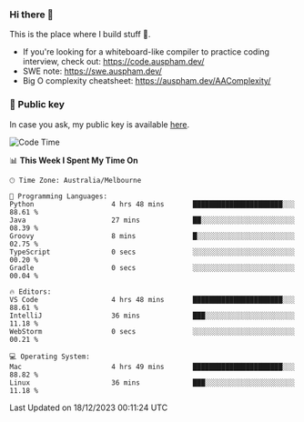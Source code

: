 ### Hi there 👋

This is the place where I build stuff 👀. 

- If you're looking for a whiteboard-like compiler to practice coding interview, check out: https://code.auspham.dev/
- SWE note: https://swe.auspham.dev/
- Big O complexity cheatsheet: https://auspham.dev/AAComplexity/

### 🔑 Public key

In case you ask, my public key is available [here](https://public.auspham.dev/).

<!--START_SECTION:waka-->
![Code Time](http://img.shields.io/badge/Code%20Time-1%2C151%20hrs%2016%20mins-blue)

📊 **This Week I Spent My Time On** 

```text
🕑︎ Time Zone: Australia/Melbourne

💬 Programming Languages: 
Python                   4 hrs 48 mins       ██████████████████████░░░   88.61 % 
Java                     27 mins             ██░░░░░░░░░░░░░░░░░░░░░░░   08.39 % 
Groovy                   8 mins              █░░░░░░░░░░░░░░░░░░░░░░░░   02.75 % 
TypeScript               0 secs              ░░░░░░░░░░░░░░░░░░░░░░░░░   00.20 % 
Gradle                   0 secs              ░░░░░░░░░░░░░░░░░░░░░░░░░   00.04 % 

🔥 Editors: 
VS Code                  4 hrs 48 mins       ██████████████████████░░░   88.61 % 
IntelliJ                 36 mins             ███░░░░░░░░░░░░░░░░░░░░░░   11.18 % 
WebStorm                 0 secs              ░░░░░░░░░░░░░░░░░░░░░░░░░   00.21 % 

💻 Operating System: 
Mac                      4 hrs 49 mins       ██████████████████████░░░   88.82 % 
Linux                    36 mins             ███░░░░░░░░░░░░░░░░░░░░░░   11.18 % 
```


 Last Updated on 18/12/2023 00:11:24 UTC
<!--END_SECTION:waka-->

<!--
**rockmanvnx6/rockmanvnx6** is a ✨ _special_ ✨ repository because its `README.md` (this file) appears on your GitHub profile.

Here are some ideas to get you started:

- 🔭 I’m currently working on ...
- 🌱 I’m currently learning ...
- 👯 I’m looking to collaborate on ...
- 🤔 I’m looking for help with ...
- 💬 Ask me about ...
- 📫 How to reach me: ...
- 😄 Pronouns: ...
- ⚡ Fun fact: ...
-->
